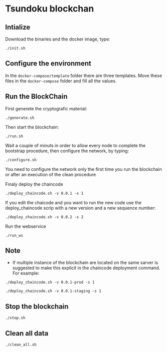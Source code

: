 # Tsundoku blockchan

## Intialize

Download the binaries and the docker image, type:

```
./init.sh
```

## Configure the environment

In the `docker-compose/template` folder there are three templates. Move these files in the `docker-compose` folder and fill all the values.


## Run the BlockChain


First generete the cryptografic material:

```
./generate.sh
```

Then start the blockchain:

```
./run.sh
```

Wait a couple of minuts in order to allow every node to complete the bootstrap procedure, then configure the network, by typing:

```
./configure.sh
```
 You need to configure the network only the first time you run the blockchain or after an execution of the clean procedure

Finaly deploy the chaincode

```
./deploy_chaincode.sh -v 0.0.1 -s 1
```

If you edit the chaicode and you want to run the new code use the deploy_chaincode scrip with a new version and a new sequence number:

```
./deploy_chaincode.sh -v 0.0.2 -s 2
```

Run the webservice

```
./run_ws
```

## Note

* If multiple instance of the blockchain are located on the same sarver is suggested to make this explicit in the chaincode deployment command. For example:

```
./deploy_chaincode.sh -v 0.0.1-prod -s 1
```

```
./deploy_chaincode.sh -v 0.0.1-staging -s 1
```

## Stop the blockchain

```
./stop.sh
```

## Clean all data

```
./clean_all.sh
```
